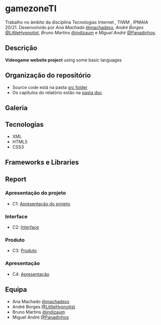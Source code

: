 # gamezoneTI
Trabalho no âmbito da disciplina Tecnologias Internet , TIWM , IPMAIA 20/21. Desenvolvido por _Ana Machado_ [@machadexx](https://github.com/machadexx), _André Borges_ [@LittleHypnotist](https://github.com/LittleHypnotist), _Bruno Martins_ [@indizaum](https://github.com/indizaum) e _Miguel André_ [@Panadinhos](https://github.com/Panadinhos).

## Descrição 
**Videogame website project** using some basic languages

## Organização do repositório 
* Source code está na pasta [src folder]()
* Os capítulos do relatório estão na [pasta doc](https://github.com/machadexx/gamezoneTI/tree/main/doc)

## Galeria


## Tecnologias
* XML
* HTML5
* CSS3

## Frameworks e Libraries


## Report

### Apresentação do projeto 
* C1: [Apresentação do projeto](doc/c1.md)

### Interface
* C2: [Interface](doc/c2.md)

### Produto
* C3: [Produto](doc/c3.md)

### Apresentação
* C4: [Apresentação](doc/c4.md)

## Equipa

* Ana Machado [@machadexx](https://github.com/machadexx)
* André Borges [@LittleHypnotist](https://github.com/LittleHypnotist)
* Bruno Martins [@indizaum](https://github.com/indizaum)
* Miguel André [@Panadinhos](https://github.com/Panadinhos)
